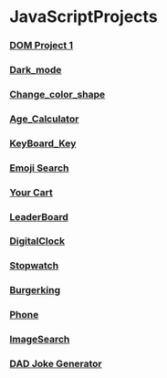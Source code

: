 # JavaScriptProjects

<h3><a href="https://saggyintoit.github.io/JavaScriptProjects/DOM_Project_1/index.html">DOM Project 1</a></h3>
<h3><a href="https://saggyintoit.github.io/JavaScriptProjects/Dark_mode/index.html">Dark_mode</a></h3>
<h3><a href="https://saggyintoit.github.io/JavaScriptProjects/ChangeShape/index.html">Change_color_shape</a></h3>
<h3><a href="https://saggyintoit.github.io/JavaScriptProjects/Age_calculator/index.html">Age_Calculator</a></h3>
<h3><a href="https://saggyintoit.github.io/JavaScriptProjects/Key_board/index.html">KeyBoard_Key</a></h3>
<h3><a href="https://saggyintoit.github.io/JavaScriptProjects/Emoji_project/index.html">Emoji Search</a></h3>
<h3><a href="https://saggyintoit.github.io/JavaScriptProjects/Cart/index.html">Your Cart</a></h3>
<h3><a href="https://saggyintoit.github.io/JavaScriptProjects/LeaderBoard/index.html">LeaderBoard</a></h3>
<h3><a href="https://saggyintoit.github.io/JavaScriptProjects/DigitalClock/index.html">DigitalClock</a></h3>
<h3><a href="https://saggyintoit.github.io/JavaScriptProjects/Stopwatch/index.html">Stopwatch</a></h3>
<h3><a href="https://saggyintoit.github.io/JavaScriptProjects/burgerking/index.html">Burgerking</a></h3>
<h3><a href="https://saggyintoit.github.io/JavaScriptProjects/WeekTest4/index.html">Phone</a></h3>
<h3><a href="https://saggyintoit.github.io/JavaScriptProjects/imageSearch/index.html">ImageSearch</a></h3>
<h3><a href="https://saggyintoit.github.io/JavaScriptProjects/dadJoke/index.html">DAD Joke Generator</a></h3>




